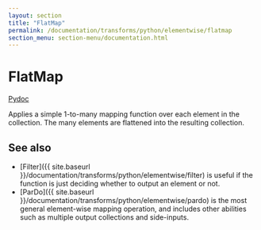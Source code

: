 ```yaml
---
layout: section
title: "FlatMap"
permalink: /documentation/transforms/python/elementwise/flatmap
section_menu: section-menu/documentation.html
---
```

<!--
Licensed under the Apache License, Version 2.0 (the "License");
you may not use this file except in compliance with the License.
You may obtain a copy of the License at

http://www.apache.org/licenses/LICENSE-2.0

Unless required by applicable law or agreed to in writing, software
distributed under the License is distributed on an "AS IS" BASIS,
WITHOUT WARRANTIES OR CONDITIONS OF ANY KIND, either express or implied.
See the License for the specific language governing permissions and
limitations under the License.
-->

# FlatMap
[Pydoc](https://beam.apache.org/releases/pydoc/current/apache_beam.transforms.core.html#apache_beam.transforms.core.FlatMap)

Applies a simple 1-to-many mapping function over each element in the collection.
The many elements are flattened into the resulting collection.

## See also
* [Filter]({{ site.baseurl }}/documentation/transforms/python/elementwise/filter) is useful if the function is just 
  deciding whether to output an element or not.
* [ParDo]({{ site.baseurl }}/documentation/transforms/python/elementwise/pardo) is the most general element-wise mapping
  operation, and includes other abilities such as multiple output collections and side-inputs. 
